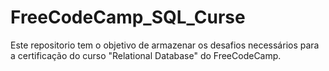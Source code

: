 # FreeCodeCamp_SQL_Curse
 Este repositorio tem o objetivo de armazenar os desafios necessários para a certificação do curso "Relational Database" do FreeCodeCamp.
